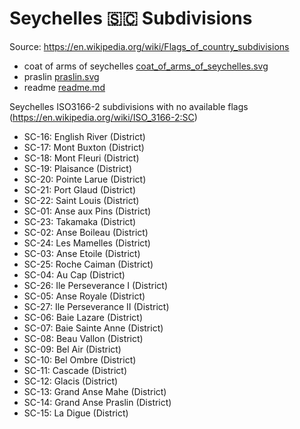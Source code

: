 # Seychelles 🇸🇨 Subdivisions

Source: https://en.wikipedia.org/wiki/Flags_of_country_subdivisions

* coat of arms of seychelles [coat_of_arms_of_seychelles.svg](https://github.com/amckenna41/iso3166-flag-icons/blob/main/iso3166-2-icons/SC/coat_of_arms_of_seychelles.svg)
* praslin [praslin.svg](https://github.com/amckenna41/iso3166-flag-icons/blob/main/iso3166-2-icons/SC/praslin.svg)
* readme [readme.md](https://github.com/amckenna41/iso3166-flag-icons/blob/main/iso3166-2-icons/SC/readme.md)

Seychelles ISO3166-2 subdivisions with no available flags (https://en.wikipedia.org/wiki/ISO_3166-2:SC)

* SC-16: English River (District)
* SC-17: Mont Buxton (District)
* SC-18: Mont Fleuri (District)
* SC-19: Plaisance (District)
* SC-20: Pointe Larue (District)
* SC-21: Port Glaud (District)
* SC-22: Saint Louis (District)
* SC-01: Anse aux Pins (District)
* SC-23: Takamaka (District)
* SC-02: Anse Boileau (District)
* SC-24: Les Mamelles (District)
* SC-03: Anse Etoile (District)
* SC-25: Roche Caiman (District)
* SC-04: Au Cap (District)
* SC-26: Ile Perseverance I (District)
* SC-05: Anse Royale (District)
* SC-27: Ile Perseverance II (District)
* SC-06: Baie Lazare (District)
* SC-07: Baie Sainte Anne (District)
* SC-08: Beau Vallon (District)
* SC-09: Bel Air (District)
* SC-10: Bel Ombre (District)
* SC-11: Cascade (District)
* SC-12: Glacis (District)
* SC-13: Grand Anse Mahe (District)
* SC-14: Grand Anse Praslin (District)
* SC-15: La Digue (District)